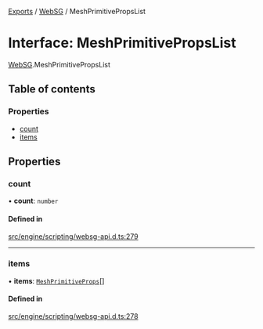 [Exports](../modules.md) / [WebSG](../modules/websg) / MeshPrimitivePropsList

# Interface: MeshPrimitivePropsList

[WebSG](../modules/WebSG.md).MeshPrimitivePropsList

## Table of contents

### Properties

- [count](WebSG.MeshPrimitivePropsList.md#count)
- [items](WebSG.MeshPrimitivePropsList.md#items)

## Properties

### count

• **count**: `number`

#### Defined in

[src/engine/scripting/websg-api.d.ts:279](https://github.com/matrix-org/thirdroom/blob/1005fb3d/src/engine/scripting/websg-api.d.ts#L279)

---

### items

• **items**: [`MeshPrimitiveProps`](WebSG.MeshPrimitiveProps.md)[]

#### Defined in

[src/engine/scripting/websg-api.d.ts:278](https://github.com/matrix-org/thirdroom/blob/1005fb3d/src/engine/scripting/websg-api.d.ts#L278)

